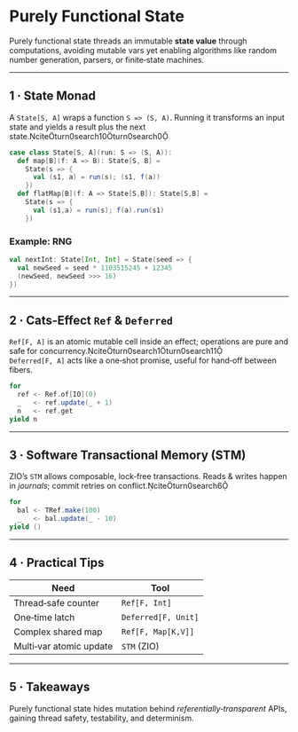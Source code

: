 # Purely Functional State

Purely functional state threads an immutable **state value** through computations, avoiding mutable vars yet enabling algorithms like random number generation, parsers, or finite‑state machines.

---

## 1 · State Monad

A `State[S, A]` wraps a function `S => (S, A)`. Running it transforms an input state and yields a result plus the next state.citeturn0search10turn0search0

```scala
case class State[S, A](run: S => (S, A)):
  def map[B](f: A => B): State[S, B] =
    State(s => {
      val (s1, a) = run(s); (s1, f(a))
    })
  def flatMap[B](f: A => State[S,B]): State[S,B] =
    State(s => {
      val (s1,a) = run(s); f(a).run(s1)
    })
```

### Example: RNG
```scala
val nextInt: State[Int, Int] = State(seed => {
  val newSeed = seed * 1103515245 + 12345
  (newSeed, newSeed >>> 16)
})
```

---

## 2 · Cats‑Effect `Ref` & `Deferred`

`Ref[F, A]` is an atomic mutable cell inside an effect; operations are pure and safe for concurrency.citeturn0search1turn0search11  
`Deferred[F, A]` acts like a one‑shot promise, useful for hand‑off between fibers.

```scala
for
  ref <- Ref.of[IO](0)
  _   <- ref.update(_ + 1)
  n   <- ref.get
yield n
```

---

## 3 · Software Transactional Memory (STM)

ZIO’s `STM` allows composable, lock‑free transactions. Reads & writes happen in *journals*; commit retries on conflict.citeturn0search6

```scala
for
  bal <- TRef.make(100)
  _   <- bal.update(_ - 10)
yield ()
```

---

## 4 · Practical Tips

| Need | Tool |
|------|------|
| Thread‑safe counter | `Ref[F, Int]` |
| One‑time latch | `Deferred[F, Unit]` |
| Complex shared map | `Ref[F, Map[K,V]]` |
| Multi‑var atomic update | `STM` (ZIO) |

---

## 5 · Takeaways

Purely functional state hides mutation behind *referentially‑transparent* APIs, gaining thread safety, testability, and determinism.

